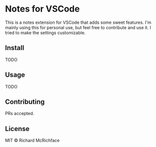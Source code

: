 # Notes for VSCode

This is a notes extension for VSCode that adds some sweet features. I'm mainly using this for personal use, but feel free to contribute and use it. I tried to make the settings customizable.

## Install

TODO

## Usage

TODO

## Contributing

PRs accepted.

## License

MIT © Richard McRichface